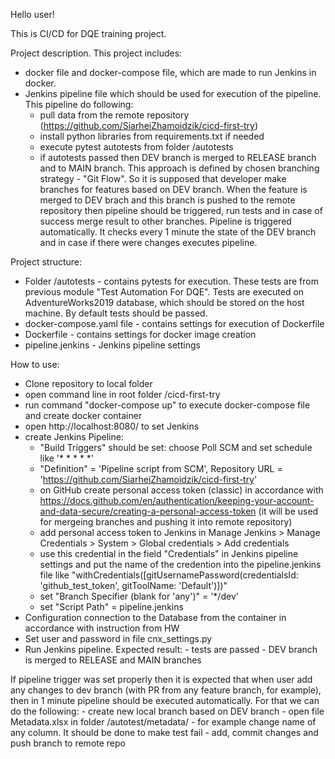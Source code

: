 Hello user!

This is CI/CD for DQE training project. 

Project description.
This project includes: 
- docker file and docker-compose file, which are made to run Jenkins in docker.
- Jenkins pipeline file which should be used for execution of the pipeline. 
This pipeline do following:
    - pull data from the remote repository (https://github.com/SiarheiZhamoidzik/cicd-first-try)
    - install python libraries from requirements.txt if needed
    - execute pytest autotests from folder /autotests 
    - if autotests passed then DEV branch is merged to RELEASE branch and to MAIN branch. 
    This approach is defined by chosen branching strategy - "Git Flow". So it is supposed that developer make branches for features based on DEV branch. When the feature is merged to DEV brach and this branch is pushed to the remote repository then pipeline should be triggered, run tests and in case of success merge result to other branches.
Pipeline is triggered automatically. It checks every 1 minute the state of the DEV branch and in case if there were changes executes pipeline.

Project structure:
- Folder /autotests - contains pytests for execution. These tests are from previous module "Test Automation For DQE". Tests are executed on AdventureWorks2019 database, which should be stored on the host machine. By default tests should be passed.
- docker-compose.yaml file - contains settings for execution of Dockerfile
- Dockerfile - contains settings for docker image creation
- pipeline.jenkins - Jenkins pipeline settings

How to use:
- Clone repository to local folder
- open command line in root folder /cicd-first-try
- run command "docker-compose up" to execute docker-compose file and create docker container
- open http://localhost:8080/ to set Jenkins
- create Jenkins Pipeline:
    - "Build Triggers" should be set: choose Poll SCM and set schedule like '* * * * *'
    - "Definition" = 'Pipeline script from SCM', Repository URL = 'https://github.com/SiarheiZhamoidzik/cicd-first-try'
    - on GitHub create personal access token (classic) in accordance with https://docs.github.com/en/authentication/keeping-your-account-and-data-secure/creating-a-personal-access-token (it will be used for mergeing branches and pushing it into remote repository)
    - add personal access token to Jenkins in Manage Jenkins > Manage Credentials > System > Global credentials > Add credentials
    - use this credential in the field "Credentials" in Jenkins pipeline settings and put the name of the credention into the pipeline.jenkins file like "withCredentials([gitUsernamePassword(credentialsId: 'github_test_token', gitToolName: 'Default')])"
    - set "Branch Specifier (blank for 'any')" = '*/dev'
    - set "Script Path" = pipeline.jenkins
- Configuration connection to the Database from the container in accordance with instruction from HW
- Set user and password in file cnx_settings.py
- Run Jenkins pipeline. 
    Expected result: 
        - tests are passed
        - DEV branch is merged to RELEASE and MAIN branches

If pipeline trigger was set properly then it is expected that when user add any changes to dev branch (with PR from any feature branch, for example), then in 1 minute pipeline should be executed automatically.
For that we can do the following:
    - create new local branch based on DEV branch
    - open file Metadata.xlsx in folder /autotest/metadata/
    - for example change name of any column. It should be done to make test fail
    - add, commit changes and push branch to remote repo




